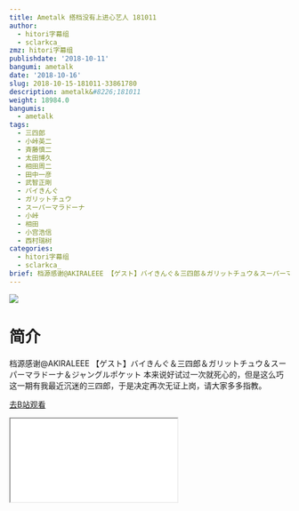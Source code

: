 ```yaml
---
title: Ametalk 搭档没有上进心艺人 181011
author:
  - hitori字幕组
  - sclarkca_
zmz: hitori字幕组
publishdate: '2018-10-11'
bangumi: ametalk
date: '2018-10-16'
slug: 2018-10-15-181011-33861780
description: ametalk&#8226;181011
weight: 18984.0
bangumis:
  - ametalk
tags:
  - 三四郎
  - 小峠英二
  - 斉藤慎二
  - 太田博久
  - 相田周二
  - 田中一彦
  - 武智正剛
  - バイきんぐ
  - ガリットチュウ
  - スーパーマラドーナ
  - 小峠
  - 相田
  - 小宫浩信
  - 西村瑞树
categories:
  - hitori字幕组
  - sclarkca_
brief: 档源感谢@AKIRALEEE 【ゲスト】バイきんぐ＆三四郎＆ガリットチュウ＆スーパーマラドーナ＆ジャングルポケット 本来说好试过一次就死心的，但是这么巧这一期有我最近沉迷的三四郎，于是决定再次无证上岗，请大家多多指教。
---
```

![](https://i.imgur.com/pJn32NI.jpg)
# 简介  
档源感谢@AKIRALEEE
【ゲスト】バイきんぐ＆三四郎＆ガリットチュウ＆スーパーマラドーナ＆ジャングルポケット 
本来说好试过一次就死心的，但是这么巧这一期有我最近沉迷的三四郎，于是决定再次无证上岗，请大家多多指教。  

[去B站观看](https://www.bilibili.com/video/av33861780/)
<div class ="resp-container"><iframe class="testiframe" src="//player.bilibili.com/player.html?aid=33861780"", scrolling="no", allowfullscreen="true" > </iframe></div> 
